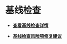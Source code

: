 # 基线检查<a name="hss_01_0145"></a>

-   **[查看基线检查详情](查看基线检查详情.md)**  

-   **[基线检查风险项修复建议](基线检查风险项修复建议.md)**  


